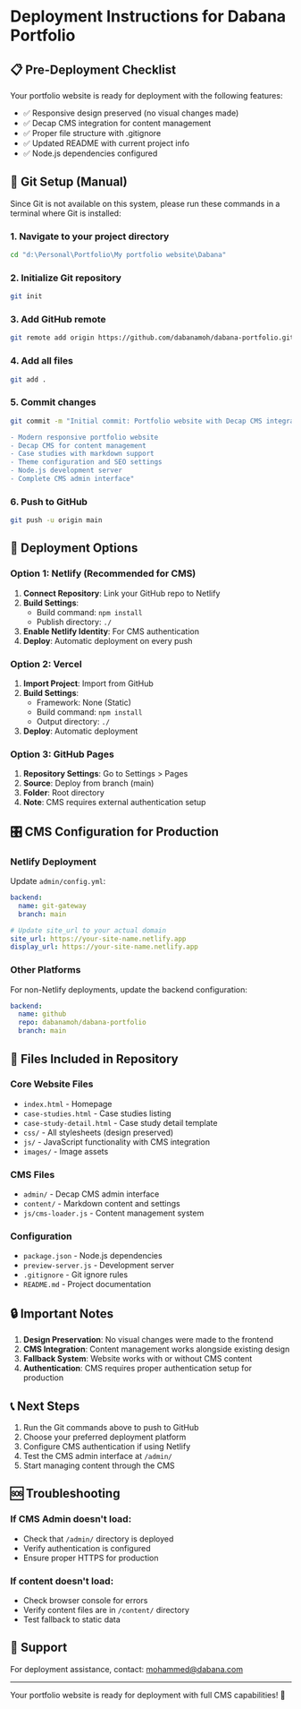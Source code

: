# Deployment Instructions for Dabana Portfolio

## 📋 Pre-Deployment Checklist

Your portfolio website is ready for deployment with the following features:
- ✅ Responsive design preserved (no visual changes made)
- ✅ Decap CMS integration for content management
- ✅ Proper file structure with .gitignore
- ✅ Updated README with current project info
- ✅ Node.js dependencies configured

## 🔧 Git Setup (Manual)

Since Git is not available on this system, please run these commands in a terminal where Git is installed:

### 1. Navigate to your project directory
```bash
cd "d:\Personal\Portfolio\My portfolio website\Dabana"
```

### 2. Initialize Git repository
```bash
git init
```

### 3. Add GitHub remote
```bash
git remote add origin https://github.com/dabanamoh/dabana-portfolio.git
```

### 4. Add all files
```bash
git add .
```

### 5. Commit changes
```bash
git commit -m "Initial commit: Portfolio website with Decap CMS integration

- Modern responsive portfolio website
- Decap CMS for content management  
- Case studies with markdown support
- Theme configuration and SEO settings
- Node.js development server
- Complete CMS admin interface"
```

### 6. Push to GitHub
```bash
git push -u origin main
```

## 🚀 Deployment Options

### Option 1: Netlify (Recommended for CMS)
1. **Connect Repository**: Link your GitHub repo to Netlify
2. **Build Settings**:
   - Build command: `npm install`
   - Publish directory: `./`
3. **Enable Netlify Identity**: For CMS authentication
4. **Deploy**: Automatic deployment on every push

### Option 2: Vercel
1. **Import Project**: Import from GitHub
2. **Build Settings**:
   - Framework: None (Static)
   - Build command: `npm install`
   - Output directory: `./`
3. **Deploy**: Automatic deployment

### Option 3: GitHub Pages
1. **Repository Settings**: Go to Settings > Pages
2. **Source**: Deploy from branch (main)
3. **Folder**: Root directory
4. **Note**: CMS requires external authentication setup

## 🎛️ CMS Configuration for Production

### Netlify Deployment
Update `admin/config.yml`:
```yaml
backend:
  name: git-gateway
  branch: main

# Update site_url to your actual domain
site_url: https://your-site-name.netlify.app
display_url: https://your-site-name.netlify.app
```

### Other Platforms
For non-Netlify deployments, update the backend configuration:
```yaml
backend:
  name: github
  repo: dabanamoh/dabana-portfolio
  branch: main
```

## 📁 Files Included in Repository

### Core Website Files
- `index.html` - Homepage
- `case-studies.html` - Case studies listing
- `case-study-detail.html` - Case study detail template
- `css/` - All stylesheets (design preserved)
- `js/` - JavaScript functionality with CMS integration
- `images/` - Image assets

### CMS Files
- `admin/` - Decap CMS admin interface
- `content/` - Markdown content and settings
- `js/cms-loader.js` - Content management system

### Configuration
- `package.json` - Node.js dependencies
- `preview-server.js` - Development server
- `.gitignore` - Git ignore rules
- `README.md` - Project documentation

## 🔒 Important Notes

1. **Design Preservation**: No visual changes were made to the frontend
2. **CMS Integration**: Content management works alongside existing design
3. **Fallback System**: Website works with or without CMS content
4. **Authentication**: CMS requires proper authentication setup for production

## 📞 Next Steps

1. Run the Git commands above to push to GitHub
2. Choose your preferred deployment platform
3. Configure CMS authentication if using Netlify
4. Test the CMS admin interface at `/admin/`
5. Start managing content through the CMS

## 🆘 Troubleshooting

### If CMS Admin doesn't load:
- Check that `/admin/` directory is deployed
- Verify authentication is configured
- Ensure proper HTTPS for production

### If content doesn't load:
- Check browser console for errors
- Verify content files are in `/content/` directory
- Test fallback to static data

## 📧 Support

For deployment assistance, contact: mohammed@dabana.com

---

Your portfolio website is ready for deployment with full CMS capabilities! 🎉